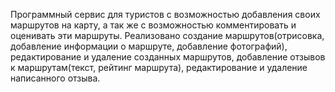 Программный сервис для туристов с возможностью добавления своих маршрутов на карту, а так же с возможностью комментировать и 
оценивать эти маршруты. Реализовано создание маршрутов(отрисовка, добавление информации о маршруте, добавление фотографий),
редактирование и удаление созданных маршрутов, добавление отзывов к маршрутам(текст, рейтинг маршрута), редактирование
и удаление написанного отзыва.
